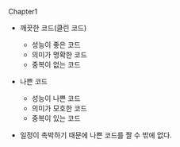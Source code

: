 Chapter1

- 깨끗한 코드(클린 코드)
    - 성능이 좋은 코드
    - 의미가 명확한 코드
    - 중복이 없는 코드

- 나쁜 코드
    - 성능이 나쁜 코드
    - 의미가 모호한 코드
    - 중복이 있는 코드

* 일정이 촉박하기 때문에 나쁜 코드를 짤 수 밖에 없다.



